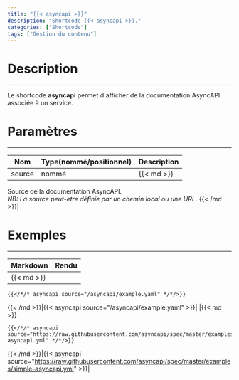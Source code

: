 ```yaml
---
title: "{{< asyncapi >}}"
description: "Shortcode {{< asyncapi >}}."
categories: ["Shortcode"]
tags: ["Gestion du contenu"]
---
```


# Description
---

Le shortcode **asyncapi** permet d'afficher de la documentation AsyncAPI associée à un service.

# Paramètres
---

| Nom | Type(nommé/positionnel) | Description |
| --- | ----------------------- | ----------- |
| source | nommé |{{< md >}}
Source de la documentation AsyncAPI.  
*NB: La source peut-etre définie par un chemin local ou une URL.*
{{< /md >}}|

# Exemples
---

| Markdown | Rendu |
| -------- | ----- |
|{{< md >}}
```
{{</*/* asyncapi source="/asyncapi/example.yaml" */*/>}}
```
{{< /md >}}|{{< asyncapi source="/asyncapi/example.yaml" >}}|
|{{< md >}}
```
{{</*/* asyncapi source="https://raw.githubusercontent.com/asyncapi/spec/master/examples/simple-asyncapi.yml" */*/>}}
```
{{< /md >}}|{{< asyncapi source="https://raw.githubusercontent.com/asyncapi/spec/master/examples/simple-asyncapi.yml" >}}|
